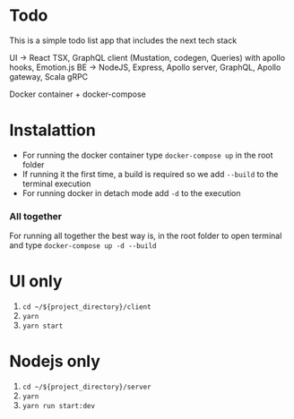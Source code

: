# Todo

This is a simple todo list app that includes the next tech stack

UI -> React TSX, GraphQL client (Mustation, codegen, Queries) with apollo hooks, Emotion.js 
BE -> NodeJS, Express, Apollo server, GraphQL, Apollo gateway, Scala gRPC

Docker container + docker-compose

# Instalattion

* For running the docker container type `docker-compose up` in the root folder
* If running it the first time, a build is required so we add `--build` to the terminal execution
* For running docker in detach mode add `-d` to the execution

### All together
For running all together the best way is, in the root folder to open
terminal and type `docker-compose up -d --build`

# UI only

1. `cd ~/${project_directory}/client`
2. `yarn`
3. `yarn start`


# Nodejs only

1. `cd ~/${project_directory}/server`
2. `yarn`
3. `yarn run start:dev`
